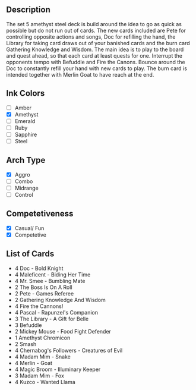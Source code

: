## Description

The set 5 amethyst steel deck is build around the idea to go as quick as possible but do not run out of cards. The new cards included are Pete for controlling opposite actions and songs, Doc for refilling the hand, the Library for taking card draws out of your banished cards and the burn card Gathering Knowledge and Wisdom. The main idea is to play to the board and quest ahead, so that each card at least quests for one. Interrupt the opponents tempo with Befuddle and Fire the Canons. Bounce around the Doc to constantly refill your hand with new cards to play. The burn card is intended together with Merlin Goat to have reach at the end.

## Ink Colors

- [ ] Amber
- [x] Amethyst
- [ ] Emerald
- [ ] Ruby
- [ ] Sapphire
- [ ] Steel

## Arch Type

- [x] Aggro
- [ ] Combo
- [ ] Midrange
- [ ] Control

## Competetiveness

- [x] Casual/ Fun
- [x] Competetive

## List of Cards

- 4 Doc - Bold Knight
- 4 Maleficent - Biding Her Time
- 4 Mr. Smee - Bumbling Mate
- 2 The Boss Is On A Roll
- 2 Pete - Games Referee
- 2 Gathering Knowledge And Wisdom
- 4 Fire the Cannons!
- 4 Pascal - Rapunzel's Companion
- 3 The Library - A Gift for Belle
- 3 Befuddle
- 2 Mickey Mouse - Food Fight Defender
- 1 Amethyst Chromicon
- 2 Smash
- 4 Chernabog's Followers - Creatures of Evil
- 4 Madam Mim - Snake
- 4 Merlin - Goat
- 4 Magic Broom - Illuminary Keeper
- 3 Madam Mim - Fox
- 4 Kuzco - Wanted Llama

